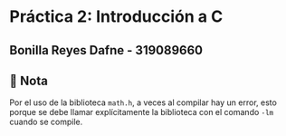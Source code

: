 # **Práctica 2: Introducción a C**

## Bonilla Reyes Dafne - 319089660


## **📌 Nota**

Por el uso de la biblioteca `math.h`, a veces al compilar hay un error, esto porque se debe llamar explícitamente la biblioteca con el comando `-lm` cuando se compile.
